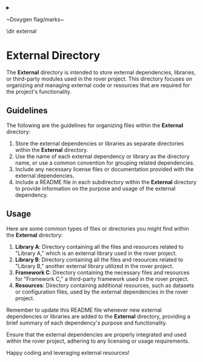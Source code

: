<details><summary></summary></details>
<p>
~Doxygen flag/marks~

\dir external
</p>

# External Directory

The **External** directory is intended to store external dependencies, libraries, or third-party modules used in the rover project. This directory focuses on organizing and managing external code or resources that are required for the project's functionality.

## Guidelines

The following are the guidelines for organizing files within the **External** directory:

1. Store the external dependencies or libraries as separate directories within the **External** directory.
2. Use the name of each external dependency or library as the directory name, or use a common convention for grouping related dependencies.
3. Include any necessary license files or documentation provided with the external dependencies.
4. Include a README file in each subdirectory within the **External** directory to provide information on the purpose and usage of the external dependency.

## Usage

Here are some common types of files or directories you might find within the **External** directory:

1. **Library A**: Directory containing all the files and resources related to "Library A," which is an external library used in the rover project.
2. **Library B**: Directory containing all the files and resources related to "Library B," another external library utilized in the rover project.
3. **Framework C**: Directory containing the necessary files and resources for "Framework C," a third-party framework used in the rover project.
4. **Resources**: Directory containing additional resources, such as datasets or configuration files, used by the external dependencies in the rover project.

Remember to update this README file whenever new external dependencies or libraries are added to the **External** directory, providing a brief summary of each dependency's purpose and functionality.

Ensure that the external dependencies are properly integrated and used within the rover project, adhering to any licensing or usage requirements.

Happy coding and leveraging external resources!